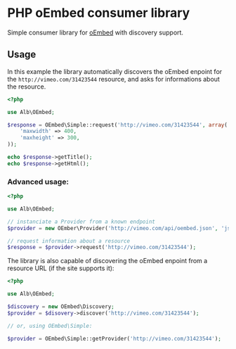 
# PHP oEmbed consumer library

Simple consumer library for [oEmbed](http://oembed.com/) with discovery support.

## Usage

In this example the library automatically discovers the oEmbed enpoint for the `http://vimeo.com/31423544` resource, and asks for informations about the resource.

``` php
<?php

use Alb\OEmbed;

$response = OEmbed\Simple::request('http://vimeo.com/31423544', array(
    'maxwidth' => 400,
    'maxheight' => 300,
));

echo $response->getTitle();
echo $response->getHtml();
```

### Advanced usage:

``` php
<?php

use Alb\OEmbed;

// instanciate a Provider from a known endpoint
$provider = new OEmber\Provider('http://vimeo.com/api/oembed.json', 'json');

// request information about a resource
$response = $provider->request('http://vimeo.com/31423544');
```

The library is also capable of discovering the oEmbed enpoint from a resource URL (if the site supports it):

``` php
<?php

use Alb\OEmbed;

$discovery = new OEmbed\Discovery;
$provider = $disovery->discover('http://vimeo.com/31423544');

// or, using OEmbed\Simple:

$provider = OEmbed\Simple::getProvider('http://vimeo.com/31423544');
```

